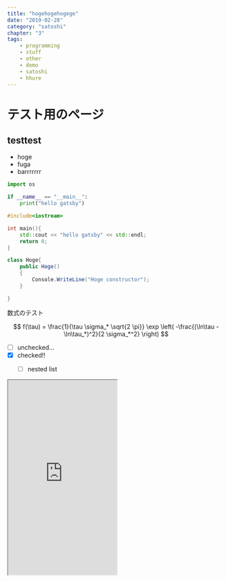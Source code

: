 ```yaml
---
title: "hogehogehogege"
date: "2019-02-28"
category: "satoshi"
chapter: "3"
tags:
    - programming
    - stuff
    - other
    - demo
    - satoshi
    - hhure
---
```



# テスト用のページ

## testtest

- hoge
- fuga
- barrrrrrr

```python :title=hoge.py
import os

if __name__ == "__main__":
    print("hello gatsby")
```

```cpp:title=fuga.cpp
#include<iostream>

int main(){
    std::cout << "hello gatsby" << std::endl;
    return 0;
}
```

```csharp:title=bar.cs
class Hoge{
    public Hoge()
    {
        Console.WriteLine("Hoge constructor");
    }

}
```

数式のテスト

$$
f(\tau) = \frac{1}{\tau \sigma_* \sqrt{2 \pi}} \exp \left( -\frac{(\ln\tau - \ln\tau_*)^2}{2 \sigma_*^2} \right)
$$

- [ ] unchecked...
- [x] checked!!
  - [ ] nested list


<iframe src="https://www.google.com/maps/embed?pb=!1m14!1m8!1m3!1d13045.706965639127!2d136.8815369!3d35.170915!3m2!1i1024!2i768!4f13.1!3m3!1m2!1s0x0%3A0x81f7204bf8261663!2z5ZCN5Y-k5bGL6aeF!5e0!3m2!1sja!2sjp!4v1550106890147" width="50%" height="450"></iframe>
